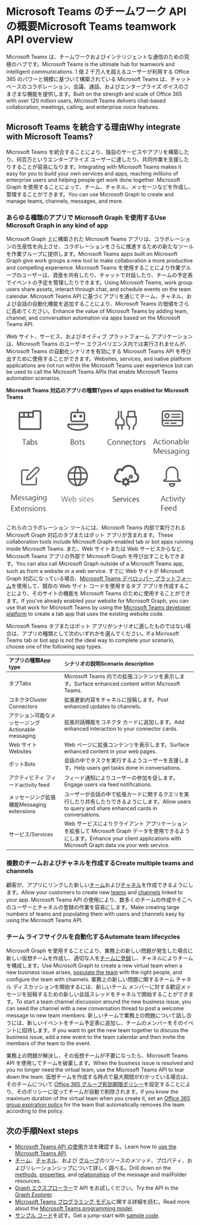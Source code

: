 # <a name="microsoft-teams-teamwork-api-overview"></a><span data-ttu-id="ba960-101">Microsoft Teams のチームワーク API の概要</span><span class="sxs-lookup"><span data-stu-id="ba960-101">Microsoft Teams teamwork API overview</span></span>

<span data-ttu-id="ba960-102">Microsoft Teams は、チームワークおよびインテリジェントな通信のための究極のハブです。</span><span class="sxs-lookup"><span data-stu-id="ba960-102">Microsoft Teams is the ultimate hub for teamwork and intelligent communications.</span></span> <span data-ttu-id="ba960-103">1 億 2 千万人を超えるユーザーが利用する Office 365 のパワーと規模に基づいて構築されている Microsoft Teams は、チャット ベースのコラボレーション、会議、通話、およびエンタープライズ ボイスのさまざまな機能を提供します。</span><span class="sxs-lookup"><span data-stu-id="ba960-103">Built on the strength and scale of Office 365 with over 120 million users, Microsoft Teams delivers chat-based collaboration, meetings, calling, and enterprise voice features.</span></span>

## <a name="why-integrate-with-microsoft-teams"></a><span data-ttu-id="ba960-104">Microsoft Teams を統合する理由</span><span class="sxs-lookup"><span data-stu-id="ba960-104">Why integrate with Microsoft Teams?</span></span>

<span data-ttu-id="ba960-105">Microsoft Teams を統合することにより、独自のサービスやアプリを構築したり、何百万というエンタープライズ ユーザーに達したり、共同作業を支援したりすることが容易になります。</span><span class="sxs-lookup"><span data-stu-id="ba960-105">Integrating with Microsoft Teams makes it easy for you to build your own services and apps, reaching millions of enterprise users and helping people get work done together.</span></span> <span data-ttu-id="ba960-106">Microsoft Graph を使用することによって、チーム、チャネル、メッセージなどを作成し、管理することができます。</span><span class="sxs-lookup"><span data-stu-id="ba960-106">You can use Microsoft Graph to create and manage teams, channels, messages, and more.</span></span>

### <a name="use-microsoft-graph-in-any-kind-of-app"></a><span data-ttu-id="ba960-107">あらゆる種類のアプリで Microsoft Graph を使用する</span><span class="sxs-lookup"><span data-stu-id="ba960-107">Use Microsoft Graph in any kind of app</span></span>

<span data-ttu-id="ba960-108">Microsoft Graph 上に構築された Microsoft Teams アプリは、コラボレーションの生産性を向上させ、コラボレーションをさらに推進するための新たなツールを作業グループに提供します。</span><span class="sxs-lookup"><span data-stu-id="ba960-108">Microsoft Teams apps built on Microsoft Graph give work groups a new tool to make collaboration a more productive and compelling experience.</span></span> <span data-ttu-id="ba960-109">Microsoft Teams を使用することにより作業グループのユーザーは、資産を共有したり、チャットで対話したり、チームの予定表でイベントの予定を管理したりできます。</span><span class="sxs-lookup"><span data-stu-id="ba960-109">Using Microsoft Teams, work group users share assets, interact through chat, and schedule events on the team calendar.</span></span> <span data-ttu-id="ba960-110">Microsoft Teams API に基づくアプリを通じてチーム、チャネル、および会話の自動化機能を追加することにより、Microsoft Teams の価値をさらに高めてください。</span><span class="sxs-lookup"><span data-stu-id="ba960-110">Enhance the value of Microsoft Teams by adding team, channel, and conversation automation via apps based on the Microsoft Teams API.</span></span>

<span data-ttu-id="ba960-111">Web サイト、サービス、およびネイティブ プラットフォーム アプリケーションは、Microsoft Teams のユーザー エクスペリエンス内では実行されませんが、Microsoft Teams の自動化シナリオを有効にする Microsoft Teams API を呼び出すために使用することができます。</span><span class="sxs-lookup"><span data-stu-id="ba960-111">Websites, services, and native platform applications are not run within the Microsoft Teams user experience but can be used to call the Microsoft Teams APIs that enable Microsoft Teams automation scenarios.</span></span>

<span data-ttu-id="ba960-112">**Microsoft Teams 対応のアプリの種類**</span><span class="sxs-lookup"><span data-stu-id="ba960-112">**Types of apps enabled for Microsoft Teams**</span></span>

![Microsoft Teams API をタブ、ボット、Web サイト、およびサービスから呼び出す](images/TeamsAppEndpoints.png)

<span data-ttu-id="ba960-114">これらのコラボレーション ツールには、Microsoft Teams 内部で実行される Microsoft Graph 対応のタブまたはボット アプリが含まれます。</span><span class="sxs-lookup"><span data-stu-id="ba960-114">These collaboration tools include Microsoft Graph-enabled tab or bot apps running inside Microsoft Teams.</span></span> <span data-ttu-id="ba960-115">また、Web サイトまたは Web サービスからなど、Microsoft Teams アプリの外部で Microsoft Graph を呼び出すこともできます。</span><span class="sxs-lookup"><span data-stu-id="ba960-115">You can also call Microsoft Graph outside of a Microsoft Teams app, such as from a website or a web service.</span></span> <span data-ttu-id="ba960-116">すでに Web サイトが Microsoft Graph 対応になっている場合、[Microsoft Teams デベロッパー プラットフォーム](https://docs.microsoft.com/ja-JP/microsoftteams/platform/#pivot=home&panel=home-all)を使用して、既存の Web サイト コードを使用するタブ アプリを作成することにより、そのサイトの機能を Microsoft Teams のために使用することができます。</span><span class="sxs-lookup"><span data-stu-id="ba960-116">If you've already enabled your website for Microsoft Graph, you can use that work for Microsoft Teams by using the [Microsoft Teams developer platform](https://docs.microsoft.com/ja-JP/microsoftteams/platform/#pivot=home&panel=home-all) to create a tab app that uses the existing website code.</span></span>

<span data-ttu-id="ba960-117">Microsoft Teams タブまたはボット アプリがシナリオに適したものではない場合は、アプリの種類として次のいずれかを選んでください。</span><span class="sxs-lookup"><span data-stu-id="ba960-117">If a Microsoft Teams tab or bot app is not the ideal way to complete your scenario, choose one of the following app types.</span></span>

|<span data-ttu-id="ba960-118">アプリの種類</span><span class="sxs-lookup"><span data-stu-id="ba960-118">App type</span></span>|<span data-ttu-id="ba960-119">シナリオの説明</span><span class="sxs-lookup"><span data-stu-id="ba960-119">Scenario description</span></span>|
|:-------|:-------------------|
|<span data-ttu-id="ba960-120">タブ</span><span class="sxs-lookup"><span data-stu-id="ba960-120">Tabs</span></span>|<span data-ttu-id="ba960-121">Microsoft Teams 内での拡張コンテンツを表示します。</span><span class="sxs-lookup"><span data-stu-id="ba960-121">Surface enhanced content within Microsoft Teams.</span></span>|
|<span data-ttu-id="ba960-122">コネクタ</span><span class="sxs-lookup"><span data-stu-id="ba960-122">Cluster Connectors</span></span>|<span data-ttu-id="ba960-123">拡張更新内容をチャネルに投稿します。</span><span class="sxs-lookup"><span data-stu-id="ba960-123">Post enhanced updates to channels.</span></span>|
|<span data-ttu-id="ba960-124">アクション可能なメッセージング</span><span class="sxs-lookup"><span data-stu-id="ba960-124">Actionable messaging</span></span>|<span data-ttu-id="ba960-125">拡張対話機能をコネクタ カードに追加します。</span><span class="sxs-lookup"><span data-stu-id="ba960-125">Add enhanced interaction to your connector cards.</span></span>|
|<span data-ttu-id="ba960-126">Web サイト</span><span class="sxs-lookup"><span data-stu-id="ba960-126">Websites</span></span>|<span data-ttu-id="ba960-127">Web ページに拡張コンテンツを表示します。</span><span class="sxs-lookup"><span data-stu-id="ba960-127">Surface enhanced content in your web pages.</span></span>|
|<span data-ttu-id="ba960-128">ボット</span><span class="sxs-lookup"><span data-stu-id="ba960-128">Bots</span></span>|<span data-ttu-id="ba960-129">会話の中でタスクを実行するようユーザーを支援します。</span><span class="sxs-lookup"><span data-stu-id="ba960-129">Help users get tasks done in conversations.</span></span>|
|<span data-ttu-id="ba960-130">アクティビティ フィード</span><span class="sxs-lookup"><span data-stu-id="ba960-130">activity feed</span></span>|<span data-ttu-id="ba960-131">フィード通知によりユーザーの参加を促します。</span><span class="sxs-lookup"><span data-stu-id="ba960-131">Engage users via feed notifications.</span></span>|
|<span data-ttu-id="ba960-132">メッセージング拡張機能</span><span class="sxs-lookup"><span data-stu-id="ba960-132">Messaging extensions</span></span>|<span data-ttu-id="ba960-133">ユーザーが会話の中で拡張カードに関するクエリを実行したり共有したりできるようにします。</span><span class="sxs-lookup"><span data-stu-id="ba960-133">Allow users to query and share enhanced cards in conversations.</span></span>|
|<span data-ttu-id="ba960-134">サービス</span><span class="sxs-lookup"><span data-stu-id="ba960-134">/Services</span></span>|<span data-ttu-id="ba960-135">Web サービスによりクライアント アプリケーションを拡張して Microsoft Graph データを使用できるようにします。</span><span class="sxs-lookup"><span data-stu-id="ba960-135">Enhance your client applications with Microsoft Graph data via your web service.</span></span>|


### <a name="create-multiple-teams-and-channels"></a><span data-ttu-id="ba960-136">複数のチームおよびチャネルを作成する</span><span class="sxs-lookup"><span data-stu-id="ba960-136">Create multiple teams and channels</span></span>

<span data-ttu-id="ba960-137">顧客が、アプリにリンクした新しい[チーム](../api-reference/beta/resources/team.md)および[チャネル](../api-reference/beta/resources/channel.md)を作成できるようにします。</span><span class="sxs-lookup"><span data-stu-id="ba960-137">Allow your customers to create new [teams](../api-reference/beta/resources/team.md) and [channels](../api-reference/beta/resources/channel.md) linked to your app.</span></span> <span data-ttu-id="ba960-138">Microsoft Teams API の使用により、数多くのチームの作成やそこへのユーザーとチャネルの登録の作業を容易にします。</span><span class="sxs-lookup"><span data-stu-id="ba960-138">Make creating large numbers of teams and populating them with users and channels easy by using the Microsoft Teams API.</span></span>

### <a name="automate-team-lifecycles"></a><span data-ttu-id="ba960-139">チーム ライフサイクルを自動化する</span><span class="sxs-lookup"><span data-stu-id="ba960-139">Automate team lifecycles</span></span>

<span data-ttu-id="ba960-140">Microsoft Graph を使用することにより、業務上の新しい問題が発生した場合に新しい仮想チームを作成し、適切な人を[チームに登録](../api-reference/v1.0/api/group_post_members.md)し、チャネルによりチームを構成します。</span><span class="sxs-lookup"><span data-stu-id="ba960-140">Use Microsoft Graph to create a new virtual team when a new business issue arises, [populate the team](../api-reference/v1.0/api/group_post_members.md) with the right people, and configure the team with channels.</span></span> <span data-ttu-id="ba960-141">業務上の新しい問題に関するチーム チャネル ディスカッションを開始するには、新しいチーム メンバーに対する歓迎メッセージを投稿するための新しい会話スレッドをチャネルで開始することができます。</span><span class="sxs-lookup"><span data-stu-id="ba960-141">To start a team channel discussion around the new business issue, you can seed the channel with a new conversation thread to post a welcome message to new team members.</span></span> <span data-ttu-id="ba960-142">新しいチームで業務上の問題について話し合うには、新しいイベントをチーム予定表に追加し、チームのメンバーをそのイベントに招待します。</span><span class="sxs-lookup"><span data-stu-id="ba960-142">If you want to get the new team together to discuss the business issue, add a new event to the team calendar and then invite the members of the team to the event.</span></span>

<span data-ttu-id="ba960-143">業務上の問題が解決し、その仮想チームが不要になったら、Microsoft Teams API を使用してチームを破棄します。</span><span class="sxs-lookup"><span data-stu-id="ba960-143">When the business issue is resolved and you no longer need the virtual team, use the Microsoft Teams API to tear down the team.</span></span> <span data-ttu-id="ba960-144">仮想チームを作成する時点で最大期間がわかっている場合は、そのチームについて [Office 365 グループ有効期限ポリシー](https://support.office.com/en-us/article/office-365-group-expiration-policy-8d253fe5-0e09-4b3c-8b5e-f48def064733?ui=en-US&rs=en-US&ad=US)を設定することにより、そのポリシーに従ってチームが自動で削除されます。</span><span class="sxs-lookup"><span data-stu-id="ba960-144">If you know the maximum duration of the virtual team when you create it, set an [Office 365 group expiration policy](https://support.office.com/en-us/article/office-365-group-expiration-policy-8d253fe5-0e09-4b3c-8b5e-f48def064733?ui=en-US&rs=en-US&ad=US) for the team that automatically removes the team according to the policy.</span></span>

## <a name="next-steps"></a><span data-ttu-id="ba960-145">次の手順</span><span class="sxs-lookup"><span data-stu-id="ba960-145">Next steps</span></span>

- <span data-ttu-id="ba960-146">[Microsoft Teams API の使用](../api-reference/beta/resources/teams_api_overview.md)方法を確認する。</span><span class="sxs-lookup"><span data-stu-id="ba960-146">Learn how to [use the Microsoft Teams API](../api-reference/beta/resources/teams_api_overview.md).</span></span>
- <span data-ttu-id="ba960-147">[チーム](../api-reference/beta/resources/team.md)、[チャネル](../api-reference/beta/resources/channel.md)、および [グループ](.../api-reference/v1.0/resources/group.md)のリソースのメソッド、プロパティ、およびリレーションシップについて詳しく調べる。</span><span class="sxs-lookup"><span data-stu-id="ba960-147">Drill down on the [methods](../api-reference/beta/resources/team.md), [properties](../api-reference/beta/resources/channel.md), and [relationships](.../api-reference/v1.0/resources/group.md) of the message and mailFolder resources.</span></span>
- <span data-ttu-id="ba960-148">[Graph エクスプローラー](https://developer.microsoft.com/ja-JP/graph/graph-explorer)で API をお試しください。</span><span class="sxs-lookup"><span data-stu-id="ba960-148">Try the API in the [Graph Explorer](https://developer.microsoft.com/ja-JP/graph/graph-explorer).</span></span>
- <span data-ttu-id="ba960-149">[Microsoft Teams プログラミング モデル](https://docs.microsoft.com/ja-JP/microsoftteams/platform/concepts/concepts-overview)に関する詳細を読む。</span><span class="sxs-lookup"><span data-stu-id="ba960-149">Read more about the [Microsoft Teams programming model](https://docs.microsoft.com/ja-JP/microsoftteams/platform/concepts/concepts-overview).</span></span>
- <span data-ttu-id="ba960-150">[サンプル コード](https://github.com/OfficeDev/microsoft-teams-sample-graph)を試す。</span><span class="sxs-lookup"><span data-stu-id="ba960-150">Get a jump-start with [sample code](https://github.com/OfficeDev/microsoft-teams-sample-graph).</span></span>


